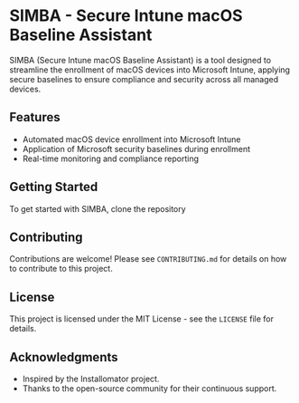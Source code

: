 # SIMBA - Secure Intune macOS Baseline Assistant

SIMBA (Secure Intune macOS Baseline Assistant) is a tool designed to streamline the enrollment of macOS devices into Microsoft Intune, applying secure baselines to ensure compliance and security across all managed devices.

## Features

- Automated macOS device enrollment into Microsoft Intune
- Application of Microsoft security baselines during enrollment
- Real-time monitoring and compliance reporting
  
## Getting Started

To get started with SIMBA, clone the repository

## Contributing

Contributions are welcome! Please see `CONTRIBUTING.md` for details on how to contribute to this project.

## License

This project is licensed under the MIT License - see the `LICENSE` file for details.

## Acknowledgments

- Inspired by the Installomator project.
- Thanks to the open-source community for their continuous support.
